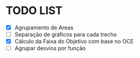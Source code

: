 # TODO LIST

- [x] Agrupamento de Areas
- [ ] Separação de gráficos para cada trecho
- [x] Cálculo da Faixa do Objetivo com base no OCE
- [ ] Agrupar desvios por função